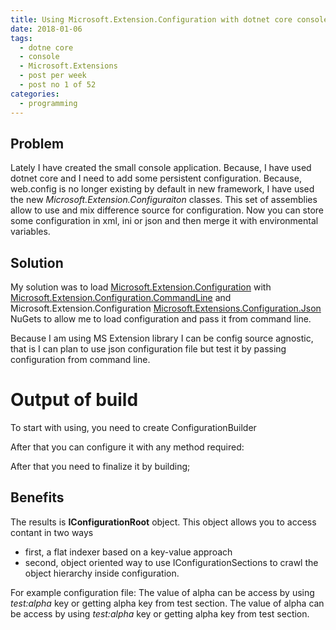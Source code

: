 ```yaml
---
title: Using Microsoft.Extension.Configuration with dotnet core console project
date: 2018-01-06
tags:
  - dotne core
  - console
  - Microsoft.Extensions
  - post per week 
  - post no 1 of 52
categories:
  - programming
---
```

## Problem 
Lately I have created the small console application. Because, I have used dotnet core and I need to add some persistent configuration. Because, web.config is no longer existing by default in new framework, I have used the new *Microsoft.Extension.Configuraiton* classes. This set of assemblies allow to use and mix difference source for configuration. Now you can store some configuration in xml, ini or json and then merge it with environmental variables.

## Solution
My solution was to load [Microsoft.Extension.Configuration](https://www.nuget.org/packages/Microsoft.Extensions.Configuration/) with [Microsoft.Extension.Configuration.CommandLine](https://www.nuget.org/packages/Microsoft.Extensions.Configuration.Json/) and Microsoft.Extension.Configuration [Microsoft.Extensions.Configuration.Json]( https://www.nuget.org/packages/Microsoft.Extensions.Configuration.Json/) NuGets to allow me to load configuration and pass it from command line.

Because I am using MS Extension library I can be config source agnostic, that is I can plan to use json configuration file but test it by passing configuration from command line.

# Output of build
To start with using, you need to create ConfigurationBuilder
<script src="https://gist.github.com/Assassyn/0b7e552cc0b4dbc878bb23da57a9ad91.js"></script>
After that you can configure it with any method required:
<script src="https://gist.github.com/Assassyn/b03ba6e548c50973fa89214c6f4422cd.js"></script>
After that you need to finalize it by building;
<script src="https://gist.github.com/Assassyn/f843ca426965192799a2eff4cf957811.js"></script>

## Benefits
The results is **IConfigurationRoot** object. This object allows you to access contant in two ways 
* first, a flat indexer based on a key-value approach
* second, object oriented way to use IConfigurationSections to crawl the object hierarchy inside configuration. 

For example configuration file: <script src="https://gist.github.com/Assassyn/1fcb379f3b683c96bd1a95484c409328.js"></script>
The value of alpha can be access by using *test:alpha* key or getting alpha key from test section.
The value of alpha can be access by using *test:alpha* key or getting alpha key from test section.
